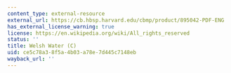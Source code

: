```yaml
---
content_type: external-resource
external_url: https://cb.hbsp.harvard.edu/cbmp/product/895042-PDF-ENG
has_external_license_warning: true
license: https://en.wikipedia.org/wiki/All_rights_reserved
status: ''
title: Welsh Water (C)
uid: ce5c78a3-8f5a-4b03-a78e-7d445c7148eb
wayback_url: ''
---
```

